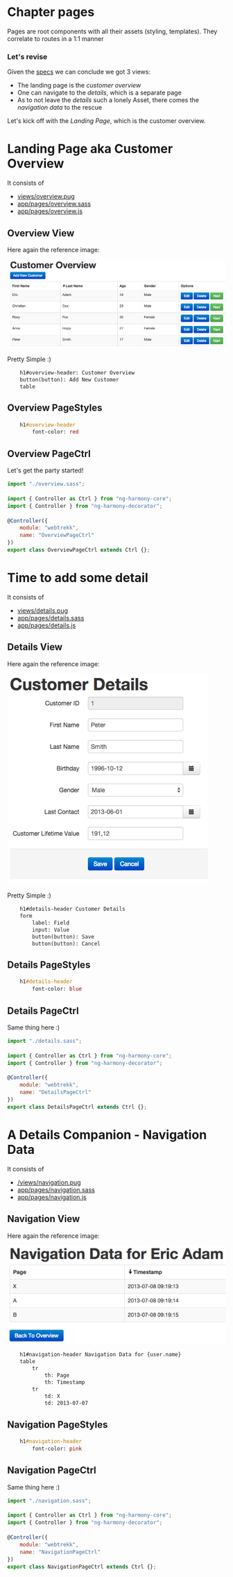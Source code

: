 # Chapter pages

Pages are root components with all their assets (styling, templates).
They correlate to routes in a 1:1 manner

### Let's revise

Given the [specs](/README.md) we can conclude we got 3 views:
* The landing page is the _customer overview_
* One can navigate to the _details_, which is a separate page
* As to not leave the _details_ such a lonely Asset, there comes the _navigation data_ to the rescue

Let's kick off with the _Landing Page_, which is the customer overview.

# Landing Page aka Customer Overview

It consists of
* [views/overview.pug](#Overview-View "save:")
* [app/pages/overview.sass](#Overview-PageStyles "save:")
* [app/pages/overview.js](#Overview-PageCtrl "save:")

## Overview View

Here again the reference image:

![customer overview](/assets/docs/overview.png)

Pretty Simple :)

```pug
	h1#overview-header: Customer Overview
	button(button): Add New Customer
	table
```

## Overview PageStyles

```sass
	h1#overview-header
		font-color: red
```

## Overview PageCtrl

Let's get the party started!

```js
import "./overview.sass";

import { Controller as Ctrl } from "ng-harmony-core";
import { Controller } from "ng-harmony-decorator";

@Controller({
	module: "webtrekk",
	name: "OverviewPageCtrl"
})
export class OverviewPageCtrl extends Ctrl {};
```

# Time to add some detail

It consists of
* [views/details.pug](#Details-View "save:")
* [app/pages/details.sass](#Details-PageStyles "save:")
* [app/pages/details.js](#Details-PageCtrl "save:")

## Details View

Here again the reference image:

![customer overview](/assets/docs/details.png)

Pretty Simple :)

```pug
	h1#details-header Customer Details
	form
		label: Field
		input: Value
		button(button): Save
		button(button): Cancel
```

## Details PageStyles

```sass
	h1#details-header
		font-color: blue
```

## Details PageCtrl

Same thing here :)

```js
import "./details.sass";

import { Controller as Ctrl } from "ng-harmony-core";
import { Controller } from "ng-harmony-decorator";

@Controller({
	module: "webtrekk",
	name: "DetailsPageCtrl"
})
export class DetailsPageCtrl extends Ctrl {};
```

# A Details Companion - Navigation Data

It consists of
* [/views/navigation.pug](#Navigation-View "save:")
* [app/pages/navigation.sass](#Navigation-PageStyles "save:")
* [app/pages/navigation.js](#Navigation-PageCtrl "save:")

## Navigation View

Here again the reference image:

![customer overview](/assets/docs/navigation.png)

```pug
	h1#navigation-header Navigation Data for {user.name}
	table
		tr
			th: Page
			th: Timestamp
		tr
			td: X
			td: 2013-07-07
```

## Navigation PageStyles

```sass
	h1#navigation-header
		font-color: pink
```

## Navigation PageCtrl

Same thing here :)

```js
import "./navigation.sass";

import { Controller as Ctrl } from "ng-harmony-core";
import { Controller } from "ng-harmony-decorator";

@Controller({
	module: "webtrekk",
	name: "NavigationPageCtrl"
})
export class NavigationPageCtrl extends Ctrl {};
```
